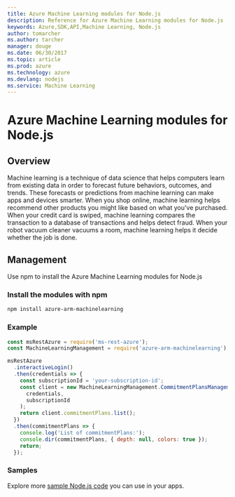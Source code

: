 ```yaml
---
title: Azure Machine Learning modules for Node.js
description: Reference for Azure Machine Learning modules for Node.js
keywords: Azure,SDK,API,Machine Learning, Node.js
author: tomarcher
ms.author: tarcher
manager: douge
ms.date: 06/30/2017
ms.topic: article
ms.prod: azure
ms.technology: azure
ms.devlang: nodejs
ms.service: Machine Learning
---
```


# Azure Machine Learning modules for Node.js

## Overview
Machine learning is a technique of data science that helps computers learn from existing data in order to forecast future behaviors, outcomes, and trends. These forecasts or predictions from machine learning can make apps and devices smarter. When you shop online, machine learning helps recommend other products you might like based on what you've purchased. When your credit card is swiped, machine learning compares the transaction to a database of transactions and helps detect fraud. When your robot vacuum cleaner vacuums a room, machine learning helps it decide whether the job is done.

## Management

Use npm to install the Azure Machine Learning modules for Node.js

### Install the modules with npm
```bash
npm install azure-arm-machinelearning
```
### Example
```javascript
const msRestAzure = require('ms-rest-azure');
const MachineLearningManagement = require('azure-arm-machinelearning');

msRestAzure
  .interactiveLogin()
  .then(credentials => {
    const subscriptionId = 'your-subscription-id';
    const client = new MachineLearningManagement.CommitmentPlansManagementClient(
      credentials,
      subscriptionId
    );
    return client.commitmentPlans.list();
  })
  .then(commitmentPlans => {
    console.log('List of commitmentPlans:');
    console.dir(commitmentPlans, { depth: null, colors: true });
    return;
  });
```

### Samples

Explore more [sample Node.js code](https://azure.microsoft.com/resources/samples/?platform=nodejs) you can use in your apps.
